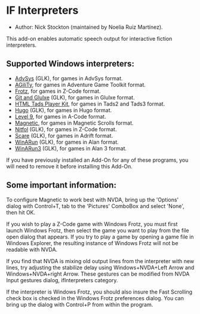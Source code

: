 # IF Interpreters

* Author: Nick Stockton (maintained by Noelia Ruiz Martínez).

This add-on enables automatic speech output for interactive fiction interpreters.

## Supported Windows interpreters:

* [AdvSys]( http://ifarchive.org/if-archive/programming/advsys/advsys-winglk-20011221.zip) (GLK), for games in AdvSys format.
* [AGiliTy](http://davidkinder.co.uk/agility.html), for games in Adventure Game Toolkit format.
* [Frotz](http://davidkinder.co.uk/frotz.html), for games in Z-Code format.
* [Git and Glulxe](http://davidkinder.co.uk/glulxe.html) (GLK), for games in Glulxe format.
* [HTML Tads Player Kit](http://tads.org/t3dl/pksetup.exe), for games in Tads2 and Tads3 format.
* [Hugo](http://ifarchive.org/if-archive/programming/hugo/executables/hugov31_winglk.zip) (GLK), for games in Hugo format.
* [Level 9](http://davidkinder.co.uk/level9.html), for games in A-Code format.
* [Magnetic](http://davidkinder.co.uk/magnetic.html), for games in Magnetic Scrolls format.
* [Nitfol](http://ifarchive.org/if-archive/infocom/interpreters/nitfol/winnitfol-0_5.zip) (GLK), for games in Z-Code format.
* [Scare](http://ifarchive.org/if-archive/programming/adrift/scare-1.3.10_win.zip) (GLK), for games in Adrift format.
* [WinARun](http://ifarchive.org/if-archive/programming/alan/executables/arun287-5-glk-win32-ix86.zip) (GLK), for games in Alan format.
* [WinARun3](http://www.alanif.se/joomla/index.php/download-v3/windows-jdownloads/viewcategory/7) (GLK), for games in Alan 3 format.

If you have previously installed an Add-On for any of these programs, you will need to remove it before installing this Add-On.

## Some important information:

To configure Magnetic to work best with NVDA, bring up the 'Options' dialog with Control+T, tab to the 'Pictures' ComboBox and select 'None', then hit OK.

If you wish to play a Z-Code game with Windows Frotz, you must first launch Windows Frotz, then select the game you want to play from the file open dialog that appears.  If you try to play a game by opening a game file in Windows Explorer, the resulting instance of Windows Frotz will not be readable with NVDA.

If you find that NVDA is mixing old output lines from the interpreter with new lines, try adjusting the stabilize delay using Windows+NVDA+Left Arrow and Windows+NVDA+right Arrow. These gestures can be modified from NVDA Input gestures dialog, ifInterpreters category.

If the interpreter is Windows Frotz, you should also insure the Fast Scrolling check box is checked in the Windows Frotz preferences dialog.  You can bring up the dialog with Control+P from within the program.
